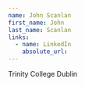 ```yaml
---
name: John Scanlan
first_name: John
last_name: Scanlan
links:
  - name: LinkedIn
    absolute_url: 
---
```

Trinity College Dublin 
